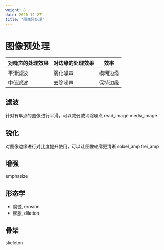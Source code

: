 ```yaml
---
weight: 8
date: 2020-12-27
title: "图像预处理"
---
```


# 图像预处理

|对噪声的处理效果|对边缘的处理效果|效率|
|---|---|---|
|平滑滤波|弱化噪声| 模糊边缘|效率高|
|中值滤波|去除噪声| 保持边缘| 效率低|


## 滤波
针对有早点的图像进行平滑，可以减弱或消除噪点
read_image
media_image

## 锐化
对图像边缘进行对比度提升使用，可以让图像轮廓更清晰
sobel_amp
frei_amp

## 增强
emphasize

## 形态学
- 腐蚀, erosion
- 膨胀, dilation

## 骨架
skeleton